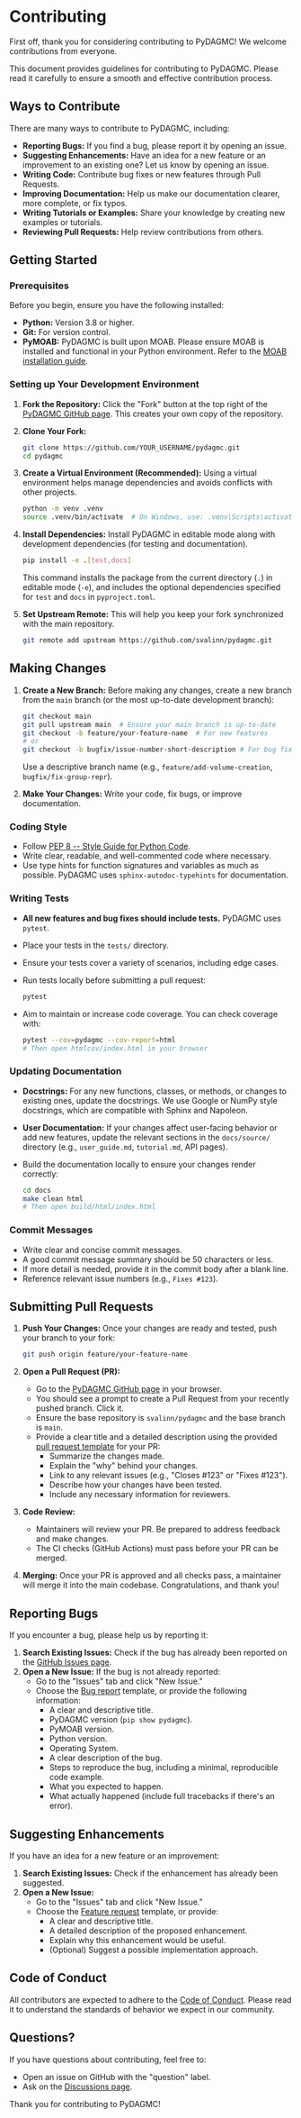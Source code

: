 # Contributing

First off, thank you for considering contributing to PyDAGMC! We welcome contributions from everyone.

This document provides guidelines for contributing to PyDAGMC. Please read it carefully to ensure a smooth and effective contribution process.

## Ways to Contribute

There are many ways to contribute to PyDAGMC, including:

- **Reporting Bugs:** If you find a bug, please report it by opening an issue.
- **Suggesting Enhancements:** Have an idea for a new feature or an improvement to an existing one? Let us know by opening an issue.
- **Writing Code:** Contribute bug fixes or new features through Pull Requests.
- **Improving Documentation:** Help us make our documentation clearer, more complete, or fix typos.
- **Writing Tutorials or Examples:** Share your knowledge by creating new examples or tutorials.
- **Reviewing Pull Requests:** Help review contributions from others.

## Getting Started

### Prerequisites

Before you begin, ensure you have the following installed:

- **Python:** Version 3.8 or higher.
- **Git:** For version control.
- **PyMOAB:** PyDAGMC is built upon MOAB. Please ensure MOAB is installed and functional in your Python environment. Refer to the [MOAB installation guide](https://ftp.mcs.anl.gov/pub/fathom/moab-docs/building.html).

### Setting up Your Development Environment

1. **Fork the Repository:**
    Click the "Fork" button at the top right of the [PyDAGMC GitHub page](https://github.com/svalinn/pydagmc). This creates your own copy of the repository.

2. **Clone Your Fork:**

    ```bash
    git clone https://github.com/YOUR_USERNAME/pydagmc.git
    cd pydagmc
    ```

3. **Create a Virtual Environment (Recommended):**
    Using a virtual environment helps manage dependencies and avoids conflicts with other projects.

    ```bash
    python -m venv .venv
    source .venv/bin/activate  # On Windows, use: .venv\Scripts\activate
    ```

4. **Install Dependencies:**
    Install PyDAGMC in editable mode along with development dependencies (for testing and documentation).

    ```bash
    pip install -e .[test,docs]
    ```

    This command installs the package from the current directory (`.`) in editable mode (`-e`), and includes the optional dependencies specified for `test` and `docs` in `pyproject.toml`.

5. **Set Upstream Remote:**
    This will help you keep your fork synchronized with the main repository.

    ```bash
    git remote add upstream https://github.com/svalinn/pydagmc.git
    ```

## Making Changes

1. **Create a New Branch:**
    Before making any changes, create a new branch from the `main` branch (or the most up-to-date development branch):

    ```bash
    git checkout main
    git pull upstream main  # Ensure your main branch is up-to-date
    git checkout -b feature/your-feature-name  # For new features
    # or
    git checkout -b bugfix/issue-number-short-description # For bug fixes
    ```

    Use a descriptive branch name (e.g., `feature/add-volume-creation`, `bugfix/fix-group-repr`).

2. **Make Your Changes:**
    Write your code, fix bugs, or improve documentation.

### Coding Style

- Follow [PEP 8 -- Style Guide for Python Code](https://www.python.org/dev/peps/pep-0008/).
- Write clear, readable, and well-commented code where necessary.
- Use type hints for function signatures and variables as much as possible. PyDAGMC uses `sphinx-autodoc-typehints` for documentation.

### Writing Tests

- **All new features and bug fixes should include tests.** PyDAGMC uses `pytest`.
- Place your tests in the `tests/` directory.
- Ensure your tests cover a variety of scenarios, including edge cases.
- Run tests locally before submitting a pull request:

    ```bash
    pytest
    ```

- Aim to maintain or increase code coverage. You can check coverage with:

    ```bash
    pytest --cov=pydagmc --cov-report=html
    # Then open htmlcov/index.html in your browser
    ```

### Updating Documentation

- **Docstrings:** For any new functions, classes, or methods, or changes to existing ones, update the docstrings. We use Google or NumPy style docstrings, which are compatible with Sphinx and Napoleon.
- **User Documentation:** If your changes affect user-facing behavior or add new features, update the relevant sections in the `docs/source/` directory (e.g., `user_guide.md`, `tutorial.md`, API pages).
- Build the documentation locally to ensure your changes render correctly:

    ```bash
    cd docs
    make clean html
    # Then open build/html/index.html
    ```

### Commit Messages

- Write clear and concise commit messages.
- A good commit message summary should be 50 characters or less.
- If more detail is needed, provide it in the commit body after a blank line.
- Reference relevant issue numbers (e.g., `Fixes #123`).

## Submitting Pull Requests

1. **Push Your Changes:**
    Once your changes are ready and tested, push your branch to your fork:

    ```bash
    git push origin feature/your-feature-name
    ```

2. **Open a Pull Request (PR):**
    - Go to the [PyDAGMC GitHub page](https://github.com/svalinn/pydagmc) in your browser.
    - You should see a prompt to create a Pull Request from your recently pushed branch. Click it.
    - Ensure the base repository is `svalinn/pydagmc` and the base branch is `main`.
    - Provide a clear title and a detailed description using the provided [pull request template][pull-request-template] for your PR:
        - Summarize the changes made.
        - Explain the "why" behind your changes.
        - Link to any relevant issues (e.g., "Closes #123" or "Fixes #123").
        - Describe how your changes have been tested.
        - Include any necessary information for reviewers.

3. **Code Review:**
    - Maintainers will review your PR. Be prepared to address feedback and make changes.
    - The CI checks (GitHub Actions) must pass before your PR can be merged.

4. **Merging:**
    Once your PR is approved and all checks pass, a maintainer will merge it into the main codebase. Congratulations, and thank you!

## Reporting Bugs

If you encounter a bug, please help us by reporting it:

1. **Search Existing Issues:** Check if the bug has already been reported on the [GitHub Issues page](https://github.com/svalinn/pydagmc/issues).
2. **Open a New Issue:** If the bug is not already reported:
    - Go to the "Issues" tab and click "New Issue."
    - Choose the [Bug report][bug-report-template] template, or provide the following information:
        - A clear and descriptive title.
        - PyDAGMC version (`pip show pydagmc`).
        - PyMOAB version.
        - Python version.
        - Operating System.
        - A clear description of the bug.
        - Steps to reproduce the bug, including a minimal, reproducible code example.
        - What you expected to happen.
        - What actually happened (include full tracebacks if there's an error).

## Suggesting Enhancements

If you have an idea for a new feature or an improvement:

1. **Search Existing Issues:** Check if the enhancement has already been suggested.
2. **Open a New Issue:**
    - Go to the "Issues" tab and click "New Issue."
    - Choose the [Feature request][feature-request-template] template, or provide:
        - A clear and descriptive title.
        - A detailed description of the proposed enhancement.
        - Explain why this enhancement would be useful.
        - (Optional) Suggest a possible implementation approach.

## Code of Conduct

All contributors are expected to adhere to the [Code of Conduct][code-of-conduct]. Please read it to understand the standards of behavior we expect in our community.

## Questions?

If you have questions about contributing, feel free to:

- Open an issue on GitHub with the "question" label.
- Ask on the [Discussions page](https://github.com/svalinn/pydagmc/discussions).

Thank you for contributing to PyDAGMC!

[bug-report-template]: .github/ISSUE_TEMPLATE/bug-report-template.md
[feature-request-template]: .github/ISSUE_TEMPLATE/feature-request-template.md
[pull-request-template]: .github/pull-request-template.md
[code-of-conduct]: CODE_OF_CONDUCT.md
